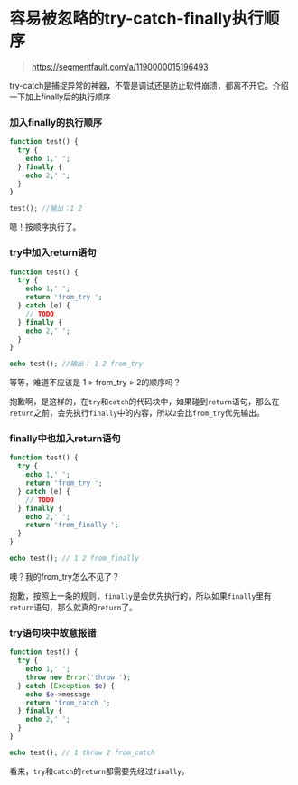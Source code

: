 # 容易被忽略的try-catch-finally执行顺序
> https://segmentfault.com/a/1190000015196493

try-catch是捕捉异常的神器，不管是调试还是防止软件崩溃，都离不开它。介绍一下加上finally后的执行顺序

### 加入finally的执行顺序
```php
function test() {
  try {
    echo 1,' ';
  } finally {
    echo 2,' ';
  }
}

test(); //输出：1 2
```

嗯！按顺序执行了。

### try中加入return语句
```php
function test() {
  try {
    echo 1,' ';
    return 'from_try ';
  } catch (e) {
    // TODO
  } finally {
    echo 2,' ';
  }
}

echo test(); //输出： 1 2 from_try
```

等等，难道不应该是 1 > from_try > 2的顺序吗？

抱歉啊，是这样的，在`try`和`catch`的代码块中，如果碰到`return`语句，那么在`return`之前，会先执行`finally`中的内容，所以`2`会比`from_try`优先输出。

### finally中也加入return语句
```php
function test() {
  try {
    echo 1,' ';
    return 'from_try ';
  } catch (e) {
    // TODO
  } finally {
    echo 2,' ';
    return 'from_finally ';
  }
}

echo test(); // 1 2 from_finally
```
噢？我的from_try怎么不见了？

抱歉，按照上一条的规则，`finally`是会优先执行的，所以如果`finally`里有`return`语句，那么就真的`return`了。

### try语句块中故意报错
```php
function test() {
  try {
    echo 1,' ';
    throw new Error('throw ');
  } catch (Exception $e) {
    echo $e->message
    return 'from_catch ';
  } finally {
    echo 2,' ';
  }
}

echo test(); // 1 throw 2 from_catch
```

看来，`try`和`catch`的`return`都需要先经过`finally`。